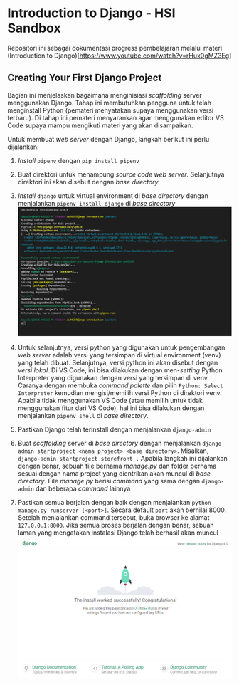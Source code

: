 # Introduction to Django - HSI Sandbox

Repositori ini sebagai dokumentasi progress pembelajaran melalui materi (Introduction to Django)[https://www.youtube.com/watch?v=rHux0gMZ3Eg]

## Creating Your First Django Project

Bagian ini menjelaskan bagaimana menginisiasi _scaffolding_ server menggunakan Django. Tahap ini membutuhkan pengguna untuk telah menginstall Python (pemateri menyatakan supaya menggunakan versi terbaru). Di tahap ini pemateri menyarankan agar menggunakan editor VS Code supaya mampu mengikuti materi yang akan disampaikan.

Untuk membuat _web server_ dengan Django, langkah berikut ini perlu dijalankan:
1. _Install_ `pipenv` dengan `pip install pipenv`
2. Buat direktori untuk menampung _source code web server_. Selanjutnya direktori ini akan disebut dengan _base directory_
3. _Install_ `django` untuk virtual environment di _base directory_ dengan menjalankan `pipenv install django` di _base directory_
    ![django](writeup/image/django_installation.png)

4. Untuk selanjutnya, versi python yang digunakan untuk pengembangan _web server_ adalah versi yang tersimpan di virtual environment (venv) yang telah dibuat. Selanjutnya, versi python ini akan disebut dengan _versi lokal_. Di VS Code, ini bisa dilakukan dengan men-_setting_ Python Interpreter yang digunakan dengan versi yang tersimpan di venv. Caranya dengan membuka _command palette_ dan pilih `Python: Select Interpreter` kemudian mengisi/memilih versi Python di direktori venv. Apabila tidak menggunakan VS Code (atau memilih untuk tidak menggunakan fitur dari VS Code), hal ini bisa dilakukan dengan menjalankan `pipenv shell` di _base directory_.
5. Pastikan Django telah terinstall dengan menjalankan `django-admin`
6. Buat _scaffolding_ server di _base directory_ dengan menjalankan `django-admin startproject <nama project> <base directory>`. Misalkan, `django-admin startproject storefront .` Apabila langkah ini dijalankan dengan benar, sebuah file bernama _manage.py_ dan folder bernama sesuai dengan nama project yang dientrikan akan muncul di _base directory_. File _manage.py_ berisi _command_ yang sama dengan `django-admin` dan beberapa _command_ lainnya
7. Pastikan semua berjalan dengan baik dengan menjalankan `python manage.py runserver [<port>]`. Secara default `port` akan bernilai 8000. Setelah menjalankan command tersebut, buka browser ke alamat `127.0.0.1:8000`. Jika semua proses berjalan dengan benar, sebuah laman yang mengatakan instalasi Django telah berhasil akan muncul
![first_page](writeup/image/run_development_server.PNG)
